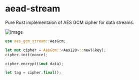 # aead-stream

Pure Rust implementaion of AES GCM cipher for data streams.

![image](https://github.com/littledivy/aead-stream/assets/34997667/938c39c1-aa0e-4858-8304-e3f67c1fd83a)

```rust
use aes_gcm_stream::AesGcm;

let mut cipher = AesGcm::<Aes128>::new(&key);
cipher.init(nonce);

cipher.encrypt(&mut data);

let tag = cipher.final();
```

